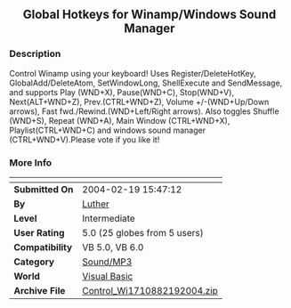 ﻿<div align="center">

## Global Hotkeys for Winamp/Windows Sound Manager


</div>

### Description

Control Winamp using your keyboard! Uses Register/DeleteHotKey, GlobalAdd/DeleteAtom, SetWindowLong, ShellExecute and SendMessage, and supports Play (WND+X), Pause(WND+C), Stop(WND+V), Next(ALT+WND+Z), Prev.(CTRL+WND+Z), Volume +/-(WND+Up/Down arrows), Fast fwd./Rewind.(WND+Left/Right arrows). Also toggles Shuffle (WND+S), Repeat (WND+A), Main Window (CTRL+WND+X), Playlist(CTRL+WND+C) and windows sound manager (CTRL+WND+V).Please vote if you like it!
 
### More Info
 


<span>             |<span>
---                |---
**Submitted On**   |2004-02-19 15:47:12
**By**             |[Luther ](https://github.com/Planet-Source-Code/PSCIndex/blob/master/ByAuthor/luther.md)
**Level**          |Intermediate
**User Rating**    |5.0 (25 globes from 5 users)
**Compatibility**  |VB 5\.0, VB 6\.0
**Category**       |[Sound/MP3](https://github.com/Planet-Source-Code/PSCIndex/blob/master/ByCategory/sound-mp3__1-45.md)
**World**          |[Visual Basic](https://github.com/Planet-Source-Code/PSCIndex/blob/master/ByWorld/visual-basic.md)
**Archive File**   |[Control\_Wi1710882192004\.zip](https://github.com/Planet-Source-Code/luther-global-hotkeys-for-winamp-windows-sound-manager__1-51871/archive/master.zip)








